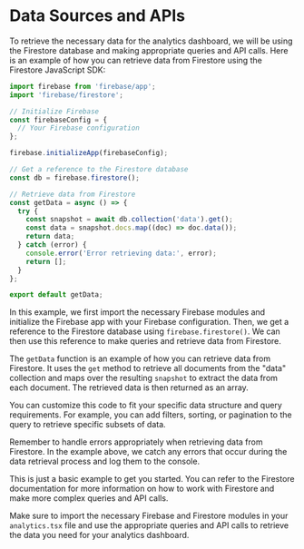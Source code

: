 # Data Sources and APIs

To retrieve the necessary data for the analytics dashboard, we will be using the Firestore database and making appropriate queries and API calls. Here is an example of how you can retrieve data from Firestore using the Firestore JavaScript SDK:

```javascript
import firebase from 'firebase/app';
import 'firebase/firestore';

// Initialize Firebase
const firebaseConfig = {
  // Your Firebase configuration
};

firebase.initializeApp(firebaseConfig);

// Get a reference to the Firestore database
const db = firebase.firestore();

// Retrieve data from Firestore
const getData = async () => {
  try {
    const snapshot = await db.collection('data').get();
    const data = snapshot.docs.map((doc) => doc.data());
    return data;
  } catch (error) {
    console.error('Error retrieving data:', error);
    return [];
  }
};

export default getData;
```

In this example, we first import the necessary Firebase modules and initialize the Firebase app with your Firebase configuration. Then, we get a reference to the Firestore database using `firebase.firestore()`. We can then use this reference to make queries and retrieve data from Firestore.

The `getData` function is an example of how you can retrieve data from Firestore. It uses the `get` method to retrieve all documents from the "data" collection and maps over the resulting `snapshot` to extract the data from each document. The retrieved data is then returned as an array.

You can customize this code to fit your specific data structure and query requirements. For example, you can add filters, sorting, or pagination to the query to retrieve specific subsets of data.

Remember to handle errors appropriately when retrieving data from Firestore. In the example above, we catch any errors that occur during the data retrieval process and log them to the console.

This is just a basic example to get you started. You can refer to the Firestore documentation for more information on how to work with Firestore and make more complex queries and API calls.

Make sure to import the necessary Firebase and Firestore modules in your `analytics.tsx` file and use the appropriate queries and API calls to retrieve the data you need for your analytics dashboard.